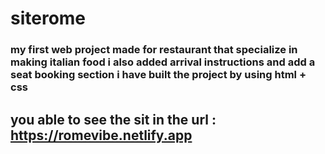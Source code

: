 # siterome

### my first web project made for restaurant that specialize in making italian food i also added arrival instructions and add a seat booking section i have built the project by using html + css


## you able to see the sit in the url : https://romevibe.netlify.app

